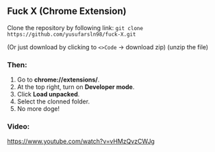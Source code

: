 
## Fuck X (Chrome Extension)

Clone the repository by following link: `git clone https://github.com/yusufarsln98/fuck-X.git`

(Or just download by clicking to `<>Code` -> download zip) (unzip the file)
 
### Then:

1. Go to  **chrome://extensions/**. 
2. At the top right, turn on  **Developer mode**.
3. Click  **Load unpacked**.
4. Select the clonned folder.
5. No more doge!

### Video:

https://www.youtube.com/watch?v=vHMzQvzCWJg
